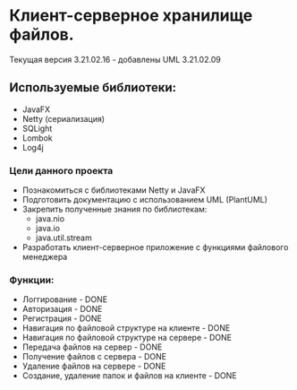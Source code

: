 # Клиент-серверное хранилище файлов. #
Текущая версия 3.21.02.16 - добавлены UML
 3.21.02.09
## Используемые библиотеки: #
* JavaFX
* Netty (сериализация)
* SQLight
* Lombok
* Log4j
### Цели данного проекта
* Познакомиться с библиотеками Netty и JavaFX
* Подготовить документацию с использованием UML (PlantUML) 
* Закрепить полученные знания по библиотекам:
    * java.nio
    * java.io
    * java.util.stream
* Разработать  клиент-серверное приложение с функциями файлового менеджера   
### Функции: #
* Логгирование - DONE
* Авторизация - DONE
* Регистрация - DONE
* Навигация по файловой структуре на клиенте - DONE
* Навигация по файловой структуре на сервере - DONE
* Передача файлов на сервер - DONE
* Получение файлов с сервера - DONE
* Удаление файлов на сервере - DONE
* Создание, удаление папок и файлов на клиенте - DONE


